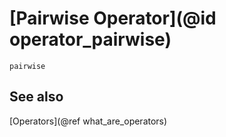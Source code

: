 # [Pairwise Operator](@id operator_pairwise)

```@docs
pairwise
```

## See also

[Operators](@ref what_are_operators)

